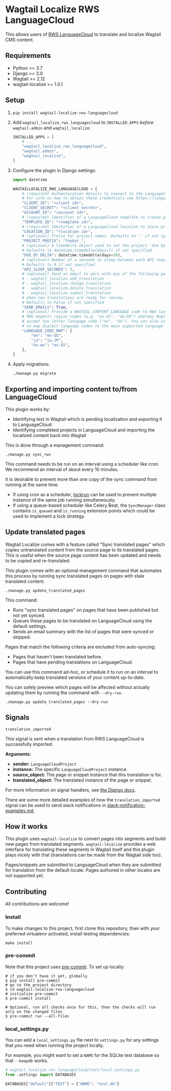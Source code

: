 # Wagtail Localize RWS LanguageCloud

This allows users of [RWS LanguageCloud](https://www.rws.com/translation/language-cloud/) to translate and localize Wagtail CMS content.

## Requirements

- Python >= 3.7
- Django >= 3.0
- Wagtail >= 2.12
- wagtail-localize >= 1.0.1

## Setup

1. `pip install wagtail-localize-rws-languagecloud`
2. Add `wagtail_localize_rws_languagecloud` to `INSTALLED_APPS` _before_ `wagtail.admin` and `wagtail_localize`:

   ```python
   INSTALLED_APPS = [
       # ...
       "wagtail_localize_rws_languagecloud",
       "wagtail.admin",
       "wagtail_localize",
   ]
   ```

3. Configure the plugin in Django settings:

   ```python
   import datetime

   WAGTAILLOCALIZE_RWS_LANGUAGECLOUD = {
       # (required) Authentication details to connect to the LanguageCloud API.
       # For info on how to obtain these credentials see https://languagecloud.sdl.com/lc/api-docs/authenticate
       "CLIENT_ID": "<client id>",
       "CLIENT_SECRET": "<client secret>",
       "ACCOUNT_ID": "<account id>",
       # (required) Identifier of a LanguageCloud template to create projects from
       "TEMPLATE_ID": "<template id>",
       # (required) Identifier of a LanguageCloud location to store project files in
       "LOCATION_ID": "<location id>",
       # (optional) Prefix for project names. Defaults to '' if not specified
       "PROJECT_PREFIX": "foobar_",
       # (optional) A timedelta object used to set the project 'due by' date.
       # Defaults to datetime.timedelta(days=7) if not specified
       "DUE_BY_DELTA": datetime.timedelta(days=30),
       # (optional) Number of a seconds to sleep between each API request.
       # Defaults to 0 if not specified
       "API_SLEEP_SECONDS": 5,
       # (optional) Send an email to uers with any of the following permissions:
       # - wagtail_localize.add_translation
       # - wagtail_localize.change_translation
       # - wagtail_localize.delete_translation
       # - wagtail_localize.submit_translation
       # when new translations are ready for review.
       # Defaults to False if not specified
       "SEND_EMAILS": True,
       # (optional) Provide a WAGTAIL_CONTENT_LANGUAGE code to RWS language code map
       # RWS expects region codes (e.g. "en-US", "de-DE") whereas Wagtail will happily
       # accept two letter lanugage code ("en", "de"). You can also use this mapping
       # to map dialect language codes to the main supported language
       "LANGUAGE_CODE_MAP": {
           "en": "en-US",
           "ja": "ja-JP",
           "es-mx": "es-ES",
       },
   }
   ```

4. Apply migrations:

   ```
   ./manage.py migrate
   ```

## Exporting and importing content to/from LanguageCloud

This plugin works by:

- Identifying text in Wagtail which is pending localization and exporting it to LanguageCloud
- Identifying completed projects in LanguageCloud and importing the localized content back into Wagtail

This is done through a management command:

```
./manage.py sync_rws
```

This command needs to be run on an interval using a scheduler like cron. We recommend an interval of about every 10 minutes.

It is desirable to prevent more than one copy of the sync command from running at the same time.

- If using cron as a scheduler, [lockrun](http://unixwiz.net/tools/lockrun.html) can be used to prevent multiple instance of the same job running simultaneously.
- If using a queue-based scheduler like Celery Beat, the `SyncManager` class contains `is_queued` and `is_running` extension points which could be used to implement a lock strategy.

## Update translated pages

Wagtail Localize comes with a feature called "Sync translated pages" which copies untranslated content from the source page to its translated pages. This is useful when the source page content has been updated and needs to be copied and re-translated.

This plugin comes with an optional management command that automates this process by running sync translated pages on pages with stale translated content.

```
./manage.py update_translated_pages
```

This command:

- Runs "sync translated pages" on pages that have been published but not yet synced.
- Queues these pages to be translated on LanguageCloud using the default settings.
- Sends an email summary with the list of pages that were synced or skipped.

Pages that match the following criteria are excluded from auto-syncing:

- Pages that haven't been translated before.
- Pages that have pending translations on LanguageCloud.

You can use this command ad-hoc, or schedule it to run on an interval to automatically keep translated versions of your content up-to-date.

You can safely preview which pages will be affected without actually updating them by running the command with `--dry-run`.

```
./manage.py update_translated_pages --dry-run

```

## Signals

`translation_imported`

This signal is sent when a translation from RWS LanguageCloud is successfully imported.

**Arguments:**

- **sender:** `LanguageCloudProject`
- **instance:** The specific `LanguageCloudProject` instance.
- **source_object:** The page or snippet instance that this translation is for.
- **translated_object:** The translated instance of the page or snippet.

For more information on signal handlers, see [the Django docs](https://docs.djangoproject.com/en/stable/topics/signals/#connecting-receiver-functions).

There are some more detailed examples of how the `translation_imported` signal can be used to send slack notifications in [slack-notification-examples.md](docs/slack-notification-examples.md).

## How it works

This plugin uses `wagtail-localize` to convert pages into segments and build new pages from translated segments. `wagtail-localize` provides a web interface for translating these segments in Wagtail itself and this plugin plays nicely with that (translations can be made from the Wagtail side too).

Pages/snippets are submitted to LanguageCloud when they are submitted for translation from the default locale. Pages authored in other locales are not supported yet.

## Contributing

All contributions are welcome!

### Install

To make changes to this project, first clone this repository,
then with your preferred virtualenv activated, install testing dependencies:

```shell
make install
```

### pre-commit

Note that this project uses [pre-commit](https://github.com/pre-commit/pre-commit). To set up locally:

```shell
# if you don't have it yet, globally
$ pip install pre-commit
# go to the project directory
$ cd wagtail-localize-rws-languagecloud
# initialize pre-commit
$ pre-commit install

# Optional, run all checks once for this, then the checks will run only on the changed files
$ pre-commit run --all-files
```

### local_settings.py

You can add a `local_settings.py` file next to `settings.py` for any settings that you need when running the project locally.

For example, you might want to set a `NAME` for the SQLite test database so that `--keepdb` works.

```python
# wagtail_localize_rws_languagecloud/test/local_settings.py
from .settings import DATABASES

DATABASES["default"]["TEST"] = {"NAME": "test.db"}
```
